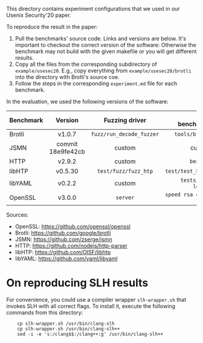 
This directory contains experiment configurations that we used in our Usenix Security'20 paper.


To reproduce the result in the paper:
1. Pull the benchmarks' source code. Links and versions are below. It's important to checkout the correct version of the software: Otherwise the benchmark may not build with the given makefile or you will get different results.
2. Copy all the files from the corresponding subdirectory of `example/usesec20`. E.g., copy everything from `example/usesec20/brotli` into the directory with Brotli's source coe.
3. Follow the steps in the corresponding `experiment.md` file for each benchmark.


In the evaluation, we used the following versions of the software:

| Benchmark        | Version           | Fuzzing driver  | Perf. benchmark |
| ------------- |:-------------:|:-----:| ----:|
| Brotli | v1.0.7   | `fuzz/run_decode_fuzzer` | `tools/brotli` |
| JSMN | commit 18e9fe42cb | custom | custom |
| HTTP | v2.9.2     | custom | `bench.c` |
| libHTP | v0.5.30  | `test/fuzz/fuzz_htp` | `test/test_bench` |
| libYAML | v0.2.2  | custom | `tests/run-loader` |
| OpenSSL | v3.0.0  | `server` | `speed rsa ecdsa dsa` |

Sources:
* OpenSSL: https://github.com/openssl/openssl
* Brotli: https://github.com/google/brotli
* JSMN: https://github.com/zserge/jsmn
* HTTP: https://github.com/nodejs/http-parser
* libHTP: https://github.com/OISF/libhtp
* libYAML: https://github.com/yaml/libyaml

# On reproducing SLH results

For convenience, you could use a compiler wrapper `slh-wrapper.sh` that invokes SLH with all correct flags. To install it, execute the following commands from this directory:

```shell script
	cp slh-wrapper.sh /usr/bin/clang-slh
	cp slh-wrapper.sh /usr/bin/clang-slh++
	sed -i -e 's:/clang$$:/clang++:g' /usr/bin/clang-slh++
```
